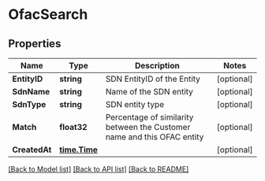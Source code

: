# OfacSearch

## Properties

Name | Type | Description | Notes
------------ | ------------- | ------------- | -------------
**EntityID** | **string** | SDN EntityID of the Entity | [optional] 
**SdnName** | **string** | Name of the SDN entity | [optional] 
**SdnType** | **string** | SDN entity type | [optional] 
**Match** | **float32** | Percentage of similarity between the Customer name and this OFAC entity | [optional] 
**CreatedAt** | [**time.Time**](time.Time.md) |  | [optional] 

[[Back to Model list]](../README.md#documentation-for-models) [[Back to API list]](../README.md#documentation-for-api-endpoints) [[Back to README]](../README.md)


